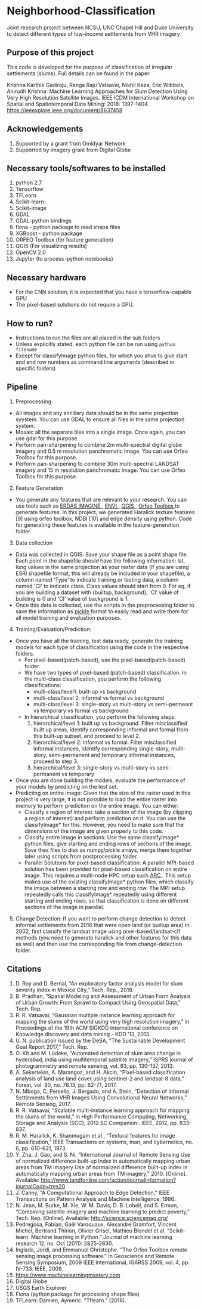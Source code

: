 # Neighborhood-Classification
Joint research project between NCSU, UNC Chapel Hill and Duke University to detect different types of low-income settlements from VHR imagery

## Purpose of this project
This code is developed for the purpose of classification of irregular settlements (slums). Full details can be found in the paper: 

Krishna Karthik Gadiraju, Ranga Raju Vatsavai, Nikhil Kaza, Eric Wibbels, Anirudh Krishna: Machine Learning Approaches for Slum Detection Using Very High Resolution Satellite Images. IEEE ICDM International Workshop on Spatial and Spatiotemporal Data Mining: 2018: 1397-1404. https://ieeexplore.ieee.org/document/8637458

## Acknowledgements
1. Supported by a grant from Omidyar Network
2. Supported by imagery grant from Digital Globe

## Necessary tools/softwares to be installed
1. python 2.7
2. Tensorflow
3. TFLearn
4. Scikit-learn
5. Scikit-image
6. GDAL
7. GDAL-python bindings
8. fiona - python package to read shape files
9. XGBoost - python package
10. ORFEO Toolbox (for feature generation)
11. QGIS (For visualizing results)
12. OpenCV 2.0
13. Jupyter (to process ipython notebooks)

## Necessary hardware
* For the CNN solution, it is expected that you have a tensorflow-capable GPU
* The pixel-based solutions do not require a GPU. 

## How to run?
* Instructions to run the files are all placed in the sub folders
* Unless explicitly stated, each python file can be run using ```python filename```
* Except for classifyImage python files, for which you ahve to give start and end row numbers as command line arguments (described in specific folders)


## Pipeline
1. Preprocessing:
* All images and any ancillary data should be in the same projection syystem. You can use GDAL to ensure all files in the same projection system.
* Mosaic all the separate tiles into a single image. Once again, you can use gdal for this purpose
* Perform pan-sharpening to combine 2m multi-spectral digital globe imagery and 0.5 m resolution panchromatic image. You can use Orfeo Toolbox for this purpose.
* Perform pan-sharpening to combine 30m multi-spectral LANDSAT imagery and 15 m resolution panchromatic image. You can use Orfeo Toolbox for this purpose.
 

2. Feature Generation
* You generate any features that are relevant to your research. You can use tools such as <a href = "https://www.hexagongeospatial.com/products/power-portfolio/erdas-imagine"> ERDAS IMAGINE </a>, <a href = "https://www.harrisgeospatial.com/Software-Technology/ENVI"> ENVI </a>, <a href = "https://qgis.org/en/site/"> QGIS </a>, <a href = "https://www.orfeo-toolbox.org/"> Orfeo Toolbox </a> to generate features. In this project, we generated Haralick texture features [9] using orfeo toolbox, NDBI [10] and edge density using python. Code for generating these features is available in the feature-generation folder.

3. Data collection
* Data was collected in QGIS. Save your shape file as a point shape file. Each point in the shapefile should have the following information: lat, long values in the same projection as your raster data (if you are using ESRI shapefile format, this will already be included in your shapefile), a column named 'Type' to indicate training or testing data, a column named 'Cl' to indicate class. Class values should start from 0. For eg, if you are building a dataset with {builtup, background}, 'Cl' value of building is 0 and 'Cl' value of background is 1. 
* Once this data is collected, use the scripts in the preprocessing folder to save the information as <a href = "https://docs.python.org/2/library/pickle.html"> pickle </a> format to easily read and write them for all model training and evaluation purposes.
4. Training/Evaluation/Prediction:
* Once you have all the training, test data ready, generate the training models for each type of classification using the code in the respective folders.
	* For pixel-based(patch-based), use the pixel-based(patch-based) folder.  
	* We have two types of pixel-based (patch-based) classification. In the multi-class classification, you perform the following classifications:
		* multi-class/level1: built-up vs background
		* multi-class/level 2: informal vs formal vs background
		* multi-class/level 3: single-story vs multi-story vs semi-permeant vs temporary vs formal vs background
	* In hierarchical classification, you perform the following steps:
		1. hierarchical/level 1: built up vs background. Filter misclassified built up areas, identify corresponding informal and formal from this built-up subset, and proceed to level 2.
		2. hierarchical/level 2: informal vs formal. Filter misclassified informal instances, identify corresponding single-story, multi-story, semi-permanent and temporary informal instances, proceed to step 3.
		3. hierarchical/level 3: single-story vs multi-story vs semi-permanent vs temporary
* Once you are done building the models, evaluate the performance of your models by predicting on the test set.
* Predicting on entire image: Given that the size of the raster used in this project is very large, it is not possible to load the entire raster into memory to perform prediction on the entire image. You can either:
	*  Classify a region of interest: take a section of the image (by clipping a region of interest) and perform prediction on it. You can use the classifyImage* for this. However, you need to make sure that the dimensions of the image are given properly to this code. 
	* Classify entire image in sections: Use the same classifyImage* python files, give starting and ending rows of sections of the image. Save thes files to disk as numpy/pickle arrays, merge them together later using scripts from postprocessing folder. 
	* Parallel Solutions for pixel-based classification: A parallel MPI-based solution has been provided for pixel-based classification on entire image. This requires a multi-node HPC setup such <a href = "http://moss.csc.ncsu.edu/~mueller/cluster/arc/"> ARC </a>.  This setup makes use of the existing classifyImage* python files, which classify the image between a starting row and ending row. The MPI setup repeatedly calls this classifyImage* repeatedly using different starting and ending rows, so that classification is done on different sections of the image in parallel. 
5. Change Detection: If you want to perform change detection to detect informal settlements from 2016 that were open land (or builtup area) in 2002, first classify the landsat image using pixel-based/landsat-clf methods (you need to generate haralick and other features for this data as well) and then use the corresponding file from change-detection folder.

## Citations
1.  D. Roy and D. Bernal, “An exploratory factor analysis model for slum severity index in Mexico City,” Tech. Rep., 2018.
2.  B. Pradhan, “Spatial Modeling and Assessment of Urban Form Analysis of Urban Growth: From Sprawl to Compact Using Geospatial Data,” Tech. Rep.
3.  R. R. Vatsavai, “Gaussian multiple instance learning approach for mapping the slums of the world using very high resolution imagery,” in Proceedings of the 19th ACM SIGKDD international conference on Knowledge discovery and data mining - KDD ’13, 2013.
4.  U. N. publication issued by the DeSA, “The Sustainable Development Goal Report 2017,” Tech. Rep.
5. O. Kit and M. Lüdeke, “Automated detection of slum area change in hyderabad, india using multitemporal satellite imagery,” ISPRS journal of photogrammetry and remote sensing, vol. 83, pp. 130–137, 2013.
6.  A. Sekertekin, A. Marangoz, and H. Akcin, “Pixel-based classification analysis of land use land cover using sentinel-2 and landsat-8 data,” Forest, vol. 80, no. 78.13, pp. 82–71, 2017.
7.  N. Mboga, C. Persello, J. Bergado, and A. Stein, “Detection of Informal Settlements from VHR Images Using Convolutional Neural Networks,” Remote Sensing, 2017.
8.  R. R. Vatsavai, “Scalable multi-instance learning approach for mapping the slums of the world,” in High Performance Computing, Networking, Storage and Analysis (SCC), 2012 SC Companion:. IEEE, 2012, pp. 833–837.
9. R. M. Haralick, K. Shanmugam et al., “Textural features for image classification,” IEEE Transactions on systems, man, and cybernetics, no. 6, pp. 610–621, 1973.
10. Y. Zha, J. Gao, and S. Ni, “International Journal of Remote Sensing Use of normalized difference built-up index in automatically mapping urban areas from TM imagery Use of normalized difference built-up index in automatically mapping urban areas from TM imagery,” 2010. [Online]. Available: http://www.tandfonline.com/action/journalInformation?journalCode=tres20<F12>
11. J. Canny, “A Computational Approach to Edge Detection,” IEEE Transactions on Pattern Analysis and Machine Intelligence, 1986. 
12. N. Jean, M. Burke, M. Xie, W. M. Davis, D. B. Lobell, and S. Ermon, “Combining satellite imagery and machine learning to predict poverty,” Tech. Rep. [Online]. Available: http://science.sciencemag.org/
13. Pedregosa, Fabian, Gaël Varoquaux, Alexandre Gramfort, Vincent Michel, Bertrand Thirion, Olivier Grisel, Mathieu Blondel et al. "Scikit-learn: Machine learning in Python." Journal of machine learning research 12, no. Oct (2011): 2825-2830.
14. Inglada, Jordi, and Emmanuel Christophe. "The Orfeo Toolbox remote sensing image processing software." In Geoscience and Remote Sensing Symposium, 2009 IEEE International, IGARSS 2009, vol. 4, pp. IV-733. IEEE, 2009.
15. https://www.machinelearningmastery.com
16. Digital Globe 
17. USGS Earth Explorer
18. Fiona (python package for processing shape files)
19. TFLearn: Damien, Aymeric. "Tflearn." (2016).
